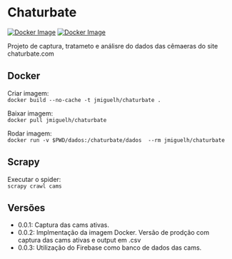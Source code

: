 
# Chaturbate

[![Docker Image](https://images.microbadger.com/badges/version/jmiguelh/chaturbate.svg)](https://microbadger.com/images/jmiguelh/chaturbate "Docker Image")
[![Docker Image](https://images.microbadger.com/badges/image/jmiguelh/chaturbate.svg)](https://microbadger.com/images/jmiguelh/chaturbate "Docker Image")

Projeto de captura, tratameto e análisre do dados das cêmaeras do site chaturbate.com

## Docker

Criar imagem:  
 `docker build --no-cache -t jmiguelh/chaturbate .` 

Baixar imagem:  
 `docker pull jmiguelh/chaturbate` 

Rodar imagem:  
 `docker run -v $PWD/dados:/chaturbate/dados  --rm jmiguelh/chaturbate` 

## Scrapy

Executar o spider:  
 `scrapy crawl cams` 

 

## Versões

 * 0.0.1: Captura das cams ativas.
 * 0.0.2: Implmentação da imagem Docker. Versão de prodção com captura das cams ativas e output em .csv
 * 0.0.3: Utilização do Firebase como banco de dados das cams.
